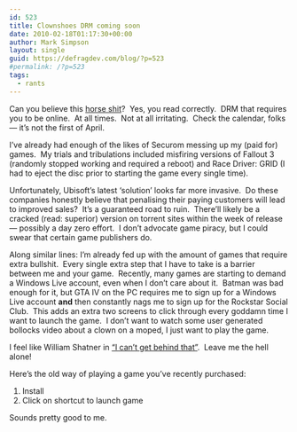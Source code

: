 ```yaml
---
id: 523
title: Clownshoes DRM coming soon
date: 2010-02-18T01:17:30+00:00
author: Mark Simpson
layout: single
guid: https://defragdev.com/blog/?p=523
#permalink: /?p=523
tags:
  - rants
---
```

Can you believe this [horse shit](http://www.rockpapershotgun.com/2010/02/17/you-maniacs/)?  Yes, you read correctly.  DRM that requires you to be online.  At all times.  Not at all irritating.  Check the calendar, folks &#8212; it&#8217;s not the first of April.

I&#8217;ve already had enough of the likes of Securom messing up my (paid for) games.  My trials and tribulations included misfiring versions of Fallout 3 (randomly stopped working and required a reboot) and Race Driver: GRID (I had to eject the disc prior to starting the game every single time).

Unfortunately, Ubisoft&#8217;s latest &#8216;solution&#8217; looks far more invasive.  Do these companies honestly believe that penalising their paying customers will lead to improved sales?  It&#8217;s a guaranteed road to ruin.  There&#8217;ll likely be a cracked (read: superior) version on torrent sites within the week of release &#8212; possibly a day zero effort.  I don&#8217;t advocate game piracy, but I could swear that certain game publishers do.

Along similar lines: I&#8217;m already fed up with the amount of games that require extra bullshit.  Every single extra step that I have to take is a barrier between me and your game.  Recently, many games are starting to demand a Windows Live account, even when I don&#8217;t care about it.  Batman was bad enough for it, but GTA IV on the PC requires me to sign up for a Windows Live account **and** then constantly nags me to sign up for the Rockstar Social Club.  This adds an extra two screens to click through every goddamn time I want to launch the game.  I don&#8217;t want to watch some user generated bollocks video about a clown on a moped, I just want to play the game.

I feel like William Shatner in [&#8220;I can&#8217;t get behind that&#8221;](http://www.youtube.com/watch?v=KM6pYG1DQ4s).  Leave me the hell alone!

Here&#8217;s the old way of playing a game you&#8217;ve recently purchased:

  1. Install
  2. Click on shortcut to launch game

Sounds pretty good to me.